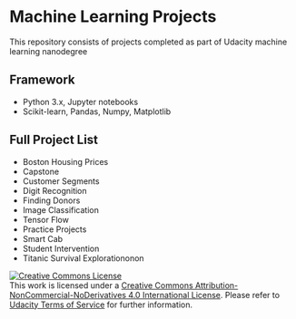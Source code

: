 # Machine Learning Projects
This repository consists of projects completed as part of Udacity machine learning nanodegree

## Framework
- Python 3.x, Jupyter notebooks
- Scikit-learn, Pandas, Numpy, Matplotlib

## Full Project List
- Boston Housing Prices
- Capstone
- Customer Segments
- Digit Recognition
- Finding Donors
- Image Classification
- Tensor Flow
- Practice Projects
- Smart Cab
- Student Intervention
- Titanic Survival Explorationonon

<a rel="license" href="http://creativecommons.org/licenses/by-nc-nd/4.0/"><img alt="Creative Commons License" style="border-width:0" src="https://i.creativecommons.org/l/by-nc-nd/4.0/88x31.png" /></a><br />This work is licensed under a <a rel="license" href="http://creativecommons.org/licenses/by-nc-nd/4.0/">Creative Commons Attribution-NonCommercial-NoDerivatives 4.0 International License</a>. Please refer to [Udacity Terms of Service](https://www.udacity.com/legal) for further information.
